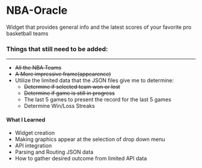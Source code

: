 # NBA-Oracle
Widget that provides general info and the latest scores of your favorite pro basketball teams

### Things that still need to be added:
----------------------------------------
* ~~All the NBA Teams~~
* ~~A More impressive frame(appearence)~~
* Utilize the limited data that the JSON files give me to determine:
  * ~~Determine if selected team won or lost~~
  * ~~Determine if game is still in progress~~
  * The last 5 games to present the record for the last 5 games
  * Determine Win/Loss Streaks

#### What I Learned
- Widget creation
- Making graphics appear at the selection of drop down menu
- API integration
- Parsing and Routing JSON data
- How to gather desired outcome from limited API data
